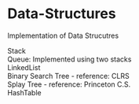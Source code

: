 # Data-Structures
Implementation of Data Strucutres 

Stack<br/>
Queue: Implemented using two stacks<br/>
LinkedList<br/>
Binary Search Tree - reference: CLRS <br/>
Splay Tree - reference: Princeton C.S.<br/>
HashTable<br/>

